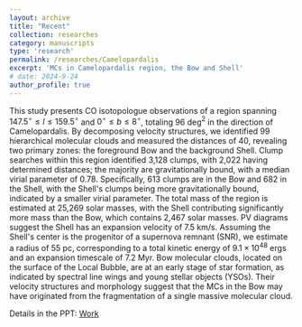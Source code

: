 ```yaml
---
layout: archive
title: "Recent"
collection: researches
category: manuscripts
type: 'research'
permalink: /researches/Camelopardalis
excerpt: 'MCs in Camelopardalis region, the Bow and Shell'
# date: 2024-9-24
author_profile: true
---
```


This study presents CO isotopologue observations of a region spanning $147.5^{\circ} \leq l \leq 159.5^{\circ}$ and $0^{\circ} \leq b \leq 8^{\circ}$, totaling 96 deg$^2$ in the direction of Camelopardalis. By decomposing velocity structures, we identified 99 hierarchical molecular clouds and measured the distances of 40, revealing two primary zones: the foreground Bow and the background Shell. Clump searches within this region identified 3,128 clumps, with 2,022 having determined distances; the majority are gravitationally bound, with a median virial parameter of 0.78. Specifically, 613 clumps are in the Bow and 682 in the Shell, with the Shell's clumps being more gravitationally bound, indicated by a smaller virial parameter. The total mass of the region is estimated at 25,269 solar masses, with the Shell contributing significantly more mass than the Bow, which contains 2,467 solar masses. PV diagrams suggest the Shell has an expansion velocity of 7.5 km/s. Assuming the Shell's center is the progenitor of a supernova remnant (SNR), we estimate a radius of 55 pc, corresponding to a total kinetic energy of $9.1 \times 10^{48}$ ergs and an expansion timescale of 7.2 Myr. Bow molecular clouds, located on the surface of the Local Bubble, are at an early stage of star formation, as indicated by spectral line wings and young stellar objects (YSOs). Their velocity structures and morphology suggest that the MCs in the Bow may have originated from the fragmentation of a single massive molecular cloud.

Details in the PPT: [Work](../files/First_Paper_PPT.pdf)
